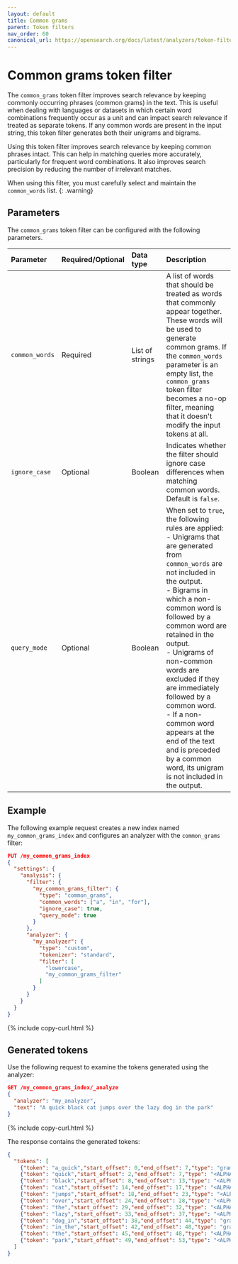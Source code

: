 ```yaml
---
layout: default
title: Common grams
parent: Token filters
nav_order: 60
canonical_url: https://opensearch.org/docs/latest/analyzers/token-filters/common_gram/
---
```

<!-- vale off -->
# Common grams token filter
<!-- vale on -->
The `common_grams` token filter improves search relevance by keeping commonly occurring phrases (common grams) in the text. This is useful when dealing with languages or datasets in which certain word combinations frequently occur as a unit and can impact search relevance if treated as separate tokens. If any common words are present in the input string, this token filter generates both their unigrams and bigrams.

Using this token filter improves search relevance by keeping common phrases intact. This can help in matching queries more accurately, particularly for frequent word combinations. It also improves search precision by reducing the number of irrelevant matches.

When using this filter, you must carefully select and maintain the `common_words` list.
{: .warning}

## Parameters

The `common_grams` token filter can be configured with the following parameters.

Parameter | Required/Optional | Data type | Description
:--- | :--- | :--- | :--- 
`common_words` | Required | List of strings | A list of words that should be treated as words that commonly appear together. These words will be used to generate common grams. If the `common_words` parameter is an empty list, the `common_grams` token filter becomes a no-op filter, meaning that it doesn't modify the input tokens at all.
`ignore_case` | Optional | Boolean |  Indicates whether the filter should ignore case differences when matching common words. Default is `false`.
`query_mode` | Optional | Boolean | When set to `true`, the following rules are applied:<br>- Unigrams that are generated from `common_words` are not included in the output.<br>- Bigrams in which a non-common word is followed by a common word are retained in the output.<br>- Unigrams of non-common words are excluded if they are immediately followed by a common word.<br>- If a non-common word appears at the end of the text and is preceded by a common word, its unigram is not included in the output.


## Example

The following example request creates a new index named `my_common_grams_index` and configures an analyzer with the `common_grams` filter:

```json
PUT /my_common_grams_index
{
  "settings": {
    "analysis": {
      "filter": {
        "my_common_grams_filter": {
          "type": "common_grams",
          "common_words": ["a", "in", "for"],
          "ignore_case": true,
          "query_mode": true
        }
      },
      "analyzer": {
        "my_analyzer": {
          "type": "custom",
          "tokenizer": "standard",
          "filter": [
            "lowercase",
            "my_common_grams_filter"
          ]
        }
      }
    }
  }
}
```
{% include copy-curl.html %}

## Generated tokens

Use the following request to examine the tokens generated using the analyzer:

```json
GET /my_common_grams_index/_analyze
{
  "analyzer": "my_analyzer",
  "text": "A quick black cat jumps over the lazy dog in the park"
}
```
{% include copy-curl.html %}

The response contains the generated tokens:

```json
{
  "tokens": [
    {"token": "a_quick","start_offset": 0,"end_offset": 7,"type": "gram","position": 0},
    {"token": "quick","start_offset": 2,"end_offset": 7,"type": "<ALPHANUM>","position": 1},
    {"token": "black","start_offset": 8,"end_offset": 13,"type": "<ALPHANUM>","position": 2},
    {"token": "cat","start_offset": 14,"end_offset": 17,"type": "<ALPHANUM>","position": 3},
    {"token": "jumps","start_offset": 18,"end_offset": 23,"type": "<ALPHANUM>","position": 4},
    {"token": "over","start_offset": 24,"end_offset": 28,"type": "<ALPHANUM>","position": 5},
    {"token": "the","start_offset": 29,"end_offset": 32,"type": "<ALPHANUM>","position": 6},
    {"token": "lazy","start_offset": 33,"end_offset": 37,"type": "<ALPHANUM>","position": 7},
    {"token": "dog_in","start_offset": 38,"end_offset": 44,"type": "gram","position": 8},
    {"token": "in_the","start_offset": 42,"end_offset": 48,"type": "gram","position": 9},
    {"token": "the","start_offset": 45,"end_offset": 48,"type": "<ALPHANUM>","position": 10},
    {"token": "park","start_offset": 49,"end_offset": 53,"type": "<ALPHANUM>","position": 11}
  ]
}
```

